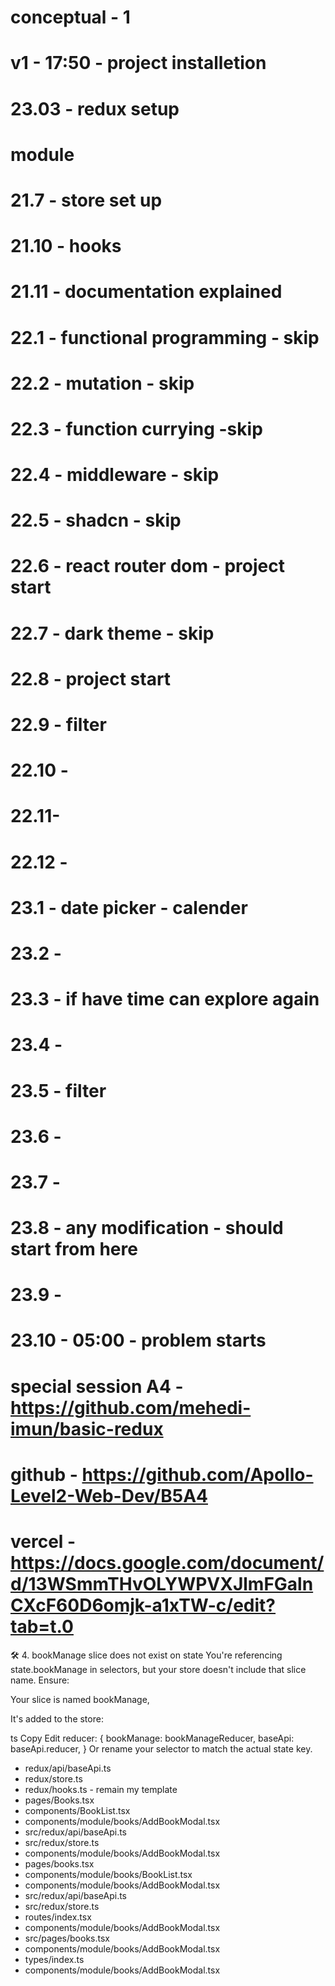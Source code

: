 
# conceptual - 1
# v1 - 17:50 - project installetion 
# 23.03 - redux setup
# 

# module
# 21.7 - store set up
# 21.10 - hooks
# 21.11 - documentation explained

# 22.1 - functional programming - skip
# 22.2 - mutation - skip
# 22.3 - function currying -skip
# 22.4 - middleware - skip
# 22.5 - shadcn - skip
# 22.6 - react router dom - project start
# 22.7 - dark theme - skip
# 22.8 - project start
# 22.9 - filter
# 22.10 - 
# 22.11-
# 22.12 - 

# 23.1 - date picker - calender
# 23.2 - 
# 23.3 - if have time can explore again
# 23.4 - 
# 23.5 - filter
# 23.6 - 
# 23.7 -
# 23.8 - any modification - should start from here
# 23.9 -
# 23.10 - 05:00 - problem starts

# special session A4 - https://github.com/mehedi-imun/basic-redux

# github - https://github.com/Apollo-Level2-Web-Dev/B5A4
# vercel - https://docs.google.com/document/d/13WSmmTHvOLYWPVXJlmFGalnCXcF60D6omjk-a1xTW-c/edit?tab=t.0



🛠 4. bookManage slice does not exist on state
You're referencing state.bookManage in selectors, but your store doesn't include that slice name. Ensure:

Your slice is named bookManage,

It's added to the store:

ts
Copy
Edit
reducer: {
  bookManage: bookManageReducer,
  baseApi: baseApi.reducer,
}
Or rename your selector to match the actual state key.


- redux/api/baseApi.ts
- redux/store.ts
- redux/hooks.ts - remain my template
- pages/Books.tsx
- components/BookList.tsx
- components/module/books/AddBookModal.tsx
- src/redux/api/baseApi.ts
- src/redux/store.ts
- components/module/books/AddBookModal.tsx
- pages/books.tsx
- components/module/books/BookList.tsx
- components/module/books/AddBookModal.tsx
- src/redux/api/baseApi.ts
- src/redux/store.ts
- routes/index.tsx
- components/module/books/AddBookModal.tsx
- src/pages/books.tsx
- components/module/books/AddBookModal.tsx
- types/index.ts 
- components/module/books/AddBookModal.tsx






